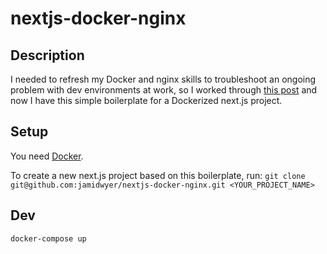 # nextjs-docker-nginx

## Description

I needed to refresh my Docker and nginx skills to troubleshoot an ongoing problem with dev environments at work, so I worked through [this post](https://steveholgado.com/nginx-for-nextjs/#creating-a-simple-nextjs-app) and now I have this simple boilerplate for a Dockerized next.js project.

## Setup

You need [Docker](https://docs.docker.com/engine/install/).

To create a new next.js project based on this boilerplate, run:
`git clone git@github.com:jamidwyer/nextjs-docker-nginx.git <YOUR_PROJECT_NAME>`

## Dev

`docker-compose up`